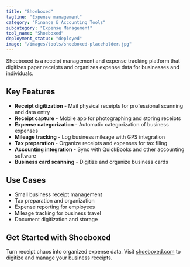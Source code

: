 ```yaml
---
title: "Shoeboxed"
tagline: "Expense management"
category: "Finance & Accounting Tools"
subcategory: "Expense Management"
tool_name: "Shoeboxed"
deployment_status: "deployed"
image: "/images/tools/shoeboxed-placeholder.jpg"
---
```

Shoeboxed is a receipt management and expense tracking platform that digitizes paper receipts and organizes expense data for businesses and individuals.

## Key Features

- **Receipt digitization** - Mail physical receipts for professional scanning and data entry
- **Receipt capture** - Mobile app for photographing and storing receipts
- **Expense categorization** - Automatic categorization of business expenses
- **Mileage tracking** - Log business mileage with GPS integration
- **Tax preparation** - Organize receipts and expenses for tax filing
- **Accounting integration** - Sync with QuickBooks and other accounting software
- **Business card scanning** - Digitize and organize business cards

## Use Cases

- Small business receipt management
- Tax preparation and organization
- Expense reporting for employees
- Mileage tracking for business travel
- Document digitization and storage

## Get Started with Shoeboxed

Turn receipt chaos into organized expense data. Visit [shoeboxed.com](https://www.shoeboxed.com) to digitize and manage your business receipts.

